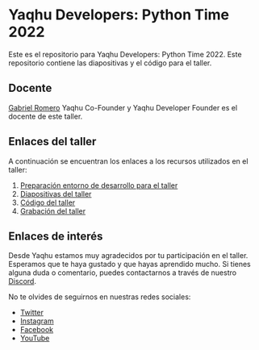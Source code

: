 # Yaqhu Developers: Python Time 2022

Este es el repositorio para Yaqhu Developers: Python Time 2022. Este repositorio contiene las diapositivas y el código para el taller.

## Docente

[Gabriel Romero](https://github.com/gabrielromerod) Yaqhu Co-Founder y Yaqhu Developer Founder es el docente de este taller.

## Enlaces del taller

A continuación se encuentran los enlaces a los recursos utilizados en el taller:

1. [Preparación entorno de desarrollo para el taller](./requerimientos.md)
2. [Diapositivas del taller](./diapositivas.pdf)
3. [Código del taller](./codigo.py)
4. [Grabación del taller](README.md)

## Enlaces de interés

Desde Yaqhu estamos muy agradecidos por tu participación en el taller. Esperamos que te haya gustado y que hayas aprendido mucho. Si tienes alguna duda o comentario, puedes contactarnos a través de nuestro [Discord](https://discord.gg/vE2pqFjH2J).

No te olvides de seguirnos en nuestras redes sociales:
- [Twitter](https://twitter.com/yaqhu1)
- [Instagram](https://www.instagram.com/yaqhu_forachange/)
- [Facebook](https://www.facebook.com/yaqhuworld)
- [YouTube](https://www.youtube.com/channel/UCJoIOs3QK_RH0zW5VGingCw)